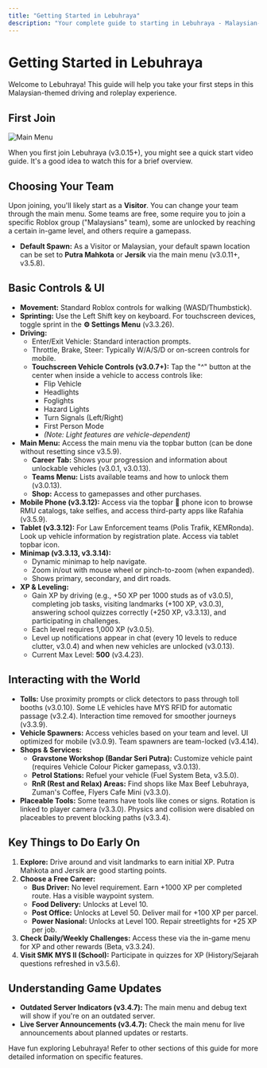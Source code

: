 ```yaml
---
title: "Getting Started in Lebuhraya"
description: "Your complete guide to starting in Lebuhraya - Malaysian-themed driving and roleplay experience with teams, settings, and features."
---
```


# Getting Started in Lebuhraya

Welcome to Lebuhraya! This guide will help you take your first steps in this Malaysian-themed driving and roleplay experience.

## First Join

![Main Menu](/images/lebuhraya/main-menu.png)

When you first join Lebuhraya (v3.0.15+), you might see a quick start video guide. It's a good idea to watch this for a brief overview.

## Choosing Your Team

Upon joining, you'll likely start as a **Visitor**. You can change your team through the main menu.
Some teams are free, some require you to join a specific Roblox group ("Malaysians" team), some are unlocked by reaching a certain in-game level, and others require a gamepass.

- **Default Spawn:** As a Visitor or Malaysian, your default spawn location can be set to **Putra Mahkota** or **Jersik** via the main menu (v3.0.11+, v3.5.8).

## Basic Controls & UI

- **Movement:** Standard Roblox controls for walking (WASD/Thumbstick).
- **Sprinting:** Use the Left Shift key on keyboard. For touchscreen devices, toggle sprint in the **⚙️ Settings Menu** (v3.3.26).
- **Driving:**
  - Enter/Exit Vehicle: Standard interaction prompts.
  - Throttle, Brake, Steer: Typically W/A/S/D or on-screen controls for mobile.
  - **Touchscreen Vehicle Controls (v3.0.7+):** Tap the "^" button at the center when inside a vehicle to access controls like:
    - Flip Vehicle
    - Headlights
    - Foglights
    - Hazard Lights
    - Turn Signals (Left/Right)
    - First Person Mode
    - _(Note: Light features are vehicle-dependent)_
- **Main Menu:** Access the main menu via the topbar button (can be done without resetting since v3.5.9).
  - **Career Tab:** Shows your progression and information about unlockable vehicles (v3.0.1, v3.0.13).
  - **Teams Menu:** Lists available teams and how to unlock them (v3.0.13).
  - **Shop:** Access to gamepasses and other purchases.
- **Mobile Phone (v3.3.12):** Access via the topbar 📱 phone icon to browse RMU catalogs, take selfies, and access third-party apps like Rafahia (v3.5.9).
- **Tablet (v3.3.12):** For Law Enforcement teams (Polis Trafik, KEMRonda). Look up vehicle information by registration plate. Access via tablet topbar icon.
- **Minimap (v3.3.13, v3.3.14):**
  - Dynamic minimap to help navigate.
  - Zoom in/out with mouse wheel or pinch-to-zoom (when expanded).
  - Shows primary, secondary, and dirt roads.
- **XP & Leveling:**
  - Gain XP by driving (e.g., +50 XP per 1000 studs as of v3.0.5), completing job tasks, visiting landmarks (+100 XP, v3.0.3), answering school quizzes correctly (+250 XP, v3.3.13), and participating in challenges.
  - Each level requires 1,000 XP (v3.0.5).
  - Level up notifications appear in chat (every 10 levels to reduce clutter, v3.0.4) and when new vehicles are unlocked (v3.0.13).
  - Current Max Level: **500** (v3.4.23).

## Interacting with the World

- **Tolls:** Use proximity prompts or click detectors to pass through toll booths (v3.0.10). Some LE vehicles have MYS RFID for automatic passage (v3.2.4). Interaction time removed for smoother journeys (v3.3.9).
- **Vehicle Spawners:** Access vehicles based on your team and level. UI optimized for mobile (v3.0.9). Team spawners are team-locked (v3.4.14).
- **Shops & Services:**
  - **Gravstone Workshop (Bandar Seri Putra):** Customize vehicle paint (requires Vehicle Colour Picker gamepass, v3.0.13).
  - **Petrol Stations:** Refuel your vehicle (Fuel System Beta, v3.5.0).
  - **RnR (Rest and Relax) Areas:** Find shops like Max Beef Lebuhraya, Zuman's Coffee, Flyers Cafe Mini (v3.3.0).
- **Placeable Tools:** Some teams have tools like cones or signs. Rotation is linked to player camera (v3.3.0). Physics and collision were disabled on placeables to prevent blocking paths (v3.3.4).

## Key Things to Do Early On

1. **Explore:** Drive around and visit landmarks to earn initial XP. Putra Mahkota and Jersik are good starting points.
2. **Choose a Free Career:**
   - **Bus Driver:** No level requirement. Earn +1000 XP per completed route. Has a visible waypoint system.
   - **Food Delivery:** Unlocks at Level 10.
   - **Post Office:** Unlocks at Level 50. Deliver mail for +100 XP per parcel.
   - **Power Nasional:** Unlocks at Level 100. Repair streetlights for +25 XP per job.
3. **Check Daily/Weekly Challenges:** Access these via the in-game menu for XP and other rewards (Beta, v3.3.24).
4. **Visit SMK MYS II (School):** Participate in quizzes for XP (History/Sejarah questions refreshed in v3.5.6).

## Understanding Game Updates

- **Outdated Server Indicators (v3.4.7):** The main menu and debug text will show if you're on an outdated server.
- **Live Server Announcements (v3.4.7):** Check the main menu for live announcements about planned updates or restarts.

Have fun exploring Lebuhraya! Refer to other sections of this guide for more detailed information on specific features.
